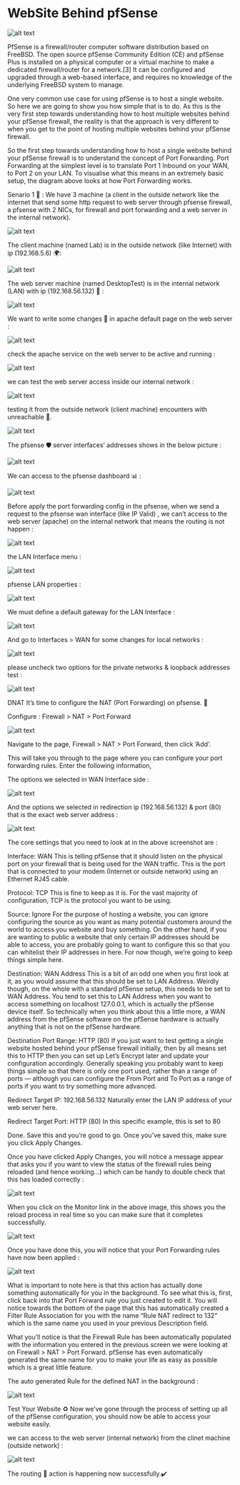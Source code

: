 # WebSite Behind pfSense

![alt text](https://raw.githubusercontent.com/kayvansol/WebSiteBehindpfSense/refs/heads/main/img/bigPicture.png?raw=true)

PfSense is a firewall/router computer software distribution based on FreeBSD. The open source pfSense Community Edition (CE) and pfSense Plus is installed on a physical computer or a virtual machine to make a dedicated firewall/router for a network.[3] It can be configured and upgraded through a web-based interface, and requires no knowledge of the underlying FreeBSD system to manage.

One very common use case for using pfSense is to host a single website. So here we are going to show you how simple that is to do. As this is the very first step towards understanding how to host multiple websites behind your pfSense firewall, the reality is that the approach is very different to when you get to the point of hosting multiple websites behind your pfSense firewall.

So the first step towards understanding how to host a single website behind your pfSense firewall is to understand the concept of Port Forwarding. Port Forwarding at the simplest level is to translate Port 1 Inbound on your WAN, to Port 2 on your LAN. To visualise what this means in an extremely basic setup, the diagram above looks at how Port Forwarding works.

Senario 1 🎉 :
We have 3 machine (a client in the outside network like the internet that send some http request to web server through pfsense firewall, a pfsense with 2 NICs, for firewall and port forwarding and a web server in the internal network).

![alt text](https://raw.githubusercontent.com/kayvansol/WebSiteBehindpfSense/refs/heads/main/img/1Servers.png?raw=true)

The client machine (named Lab) is in the outside network (like Internet) with ip (192.168.5.6) 🌍:

![alt text](https://raw.githubusercontent.com/kayvansol/WebSiteBehindpfSense/refs/heads/main/img/2clientNICs.png?raw=true)

The web server machine (named DesktopTest) is in the internal network (LAN) with ip (192.168.56.132) 🏡 :

![alt text](https://raw.githubusercontent.com/kayvansol/WebSiteBehindpfSense/refs/heads/main/img/3webServerNICs.png?raw=true)

We want to write some changes 🔄 in apache default page on the web server :

![alt text](https://raw.githubusercontent.com/kayvansol/WebSiteBehindpfSense/refs/heads/main/img/4apacheOn132.png?raw=true)

check the apache service on the web server to be active and running :

![alt text](https://raw.githubusercontent.com/kayvansol/WebSiteBehindpfSense/refs/heads/main/img/4apacheStatusOn132.png?raw=true)

we can test the web server access inside our internal network :

![alt text](https://raw.githubusercontent.com/kayvansol/WebSiteBehindpfSense/refs/heads/main/img/5apacheFromInternalNet.png?raw=true)

testing it from the outside network (client machine) encounters with unreachable 🚫.

![alt text](https://raw.githubusercontent.com/kayvansol/WebSiteBehindpfSense/refs/heads/main/img/6clientPingUnreachable.png?raw=true)

The pfsense 🛡️ server interfaces’ addresses shows in the below picture :

![alt text](https://raw.githubusercontent.com/kayvansol/WebSiteBehindpfSense/refs/heads/main/img/7pfsense.png?raw=true)

We can access to the pfsense dashboard 📊 :

![alt text](https://raw.githubusercontent.com/kayvansol/WebSiteBehindpfSense/refs/heads/main/img/8pfsenseDashbourd.png?raw=true)

Before apply the port forwarding config in the pfsense, when we send a request to the pfsense wan interface (like IP Valid) , we can’t access to the web server (apache) on the internal network that means the routing is not happen :

![alt text](https://raw.githubusercontent.com/kayvansol/WebSiteBehindpfSense/refs/heads/main/img/9preNatConfig_FromClient.png?raw=true)

the LAN Interface menu :

![alt text](https://raw.githubusercontent.com/kayvansol/WebSiteBehindpfSense/refs/heads/main/img/10gw0.png?raw=true)

pfsense LAN properties :

![alt text](https://raw.githubusercontent.com/kayvansol/WebSiteBehindpfSense/refs/heads/main/img/11gw1.png?raw=true)

We must define a default gateway for the LAN Interface :

![alt text](https://raw.githubusercontent.com/kayvansol/WebSiteBehindpfSense/refs/heads/main/img/12gw2.png?raw=true)

And go to Interfaces > WAN for some changes for local networks :

![alt text](https://raw.githubusercontent.com/kayvansol/WebSiteBehindpfSense/refs/heads/main/img/2/1.webp?raw=true)

please uncheck two options for the private networks & loopback addresses test :

![alt text](https://raw.githubusercontent.com/kayvansol/WebSiteBehindpfSense/refs/heads/main/img/2/2.webp?raw=true)

DNAT
It’s time to configure the NAT (Port Forwarding) on pfsense. 🚀

Configure : Firewall > NAT > Port Forward

![alt text](https://raw.githubusercontent.com/kayvansol/WebSiteBehindpfSense/refs/heads/main/img/13nat1.png?raw=true)


Navigate to the page, Firewall > NAT > Port Forward, then click ‘Add’.

This will take you through to the page where you can configure your port forwarding rules. Enter the following information,

The options we selected in WAN Interface side :

![alt text](https://raw.githubusercontent.com/kayvansol/WebSiteBehindpfSense/refs/heads/main/img/14nat2.png?raw=true)

And the options we selected in redirection ip (192.168.56.132) & port (80) that is the exact web server address :

![alt text](https://raw.githubusercontent.com/kayvansol/WebSiteBehindpfSense/refs/heads/main/img/15nat3.png?raw=true)

The core settings that you need to look at in the above screenshot are :

Interface: WAN
This is telling pfSense that it should listen on the physical port on your firewall that is being used for the WAN traffic. This is the port that is connected to your modem (Internet or outside network) using an Ethernet RJ45 cable.

Protocol: TCP
This is fine to keep as it is. For the vast majority of configuration, TCP is the protocol you want to be using.

Source: Ignore
For the purpose of hosting a website, you can ignore configuring the source as you want as many potential customers around the world to access you website and buy something. On the other hand, if you are wanting to public a website that only certain IP addresses should be able to access, you are probably going to want to configure this so that you can whitelist their IP addresses in here. For now though, we’re going to keep things simple here.

Destination: WAN Address
This is a bit of an odd one when you first look at it, as you would assume that this should be set to LAN Address. Weirdly though, on the whole with a standard pfSense setup, this needs to be set to WAN Address. You tend to set this to LAN Address when you want to access something on localhost 127.0.0.1, which is actually the pfSense device itself. So technically when you think about this a little more, a WAN address from the pfSense software on the pfSense hardware is actually anything that is not on the pfSense hardware.

Destination Port Range: HTTP (80)
If you just want to test getting a single website hosted behind your pfSense firewall initially, then by all means set this to HTTP then you can set up Let’s Encrypt later and update your configuration accordingly. Generally speaking you probably want to keep things simple so that there is only one port used, rather than a range of ports — although you can configure the From Port and To Port as a range of ports if you want to try something more advanced.

Redirect Target IP: 192.168.56.132
Naturally enter the LAN IP address of your web server here.

Redirect Target Port: HTTP (80)
In this specific example, this is set to 80

Done. Save this and you’re good to go. Once you’ve saved this, make sure you click Apply Changes.

Once you have clicked Apply Changes, you will notice a message appear that asks you if you want to view the status of the firewall rules being reloaded (and hence working…) which can be handy to double check that this has loaded correctly :

![alt text](https://raw.githubusercontent.com/kayvansol/WebSiteBehindpfSense/refs/heads/main/img/2/4.webp?raw=true)

When you click on the Monitor link in the above image, this shows you the reload process in real time so you can make sure that it completes successfully.

![alt text](https://raw.githubusercontent.com/kayvansol/WebSiteBehindpfSense/refs/heads/main/img/2/5.webp?raw=true)

Once you have done this, you will notice that your Port Forwarding rules have now been applied :

![alt text](https://raw.githubusercontent.com/kayvansol/WebSiteBehindpfSense/refs/heads/main/img/16nat4.png?raw=true)

What is important to note here is that this action has actually done something automatically for you in the background. To see what this is, first, click back into that Port Forward rule you just created to edit it. You will notice towards the bottom of the page that this has automatically created a Filter Rule Association for you with the name “Rule NAT redirect to 132” which is the same name you used in your previous Description field.

What you’ll notice is that the Firewall Rule has been automatically populated with the information you entered in the previous screen we were looking at on Firewall > NAT > Port Forward. pfSense has even automatically generated the same name for you to make your life as easy as possible which is a great little feature.

The auto generated Rule for the defined NAT in the background :

![alt text](https://raw.githubusercontent.com/kayvansol/WebSiteBehindpfSense/refs/heads/main/img/17nat5.png?raw=true)

Test Your Website ♻️
Now we’ve gone through the process of setting up all of the pfSense configuration, you should now be able to access your website easily.

we can access to the web server (internal network) from the clinet machine (outside network) :

![alt text](https://raw.githubusercontent.com/kayvansol/WebSiteBehindpfSense/refs/heads/main/img/18postNatConfig_FromClient.png?raw=true)

The routing 🔀 action is happening now successfully.✔️
